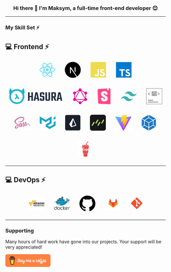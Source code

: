### <div align="center">Hi there 👋 I'm Maksym, a full-time front-end developer 😊</div>

---

### My Skill Set ⚡

## 💻 Frontend ⚡

<div align="left" style="display: flex; align-items: center; justify-content: center; gap: 10px; flex-wrap: wrap;">
	<a href="https://reactjs.org/" target="_blank"><img style="margin: 10px" src="icons/react-colored.svg" alt="React" height="50" /></a>
	<a href="https://nextjs.org/" target="_blank"><img style="margin: 10px" src="icons/nextjs-colored.svg" alt="React" height="50" /></a>
	<a href="https://www.javascript.com/" target="_blank"><img style="margin: 10px" src="icons/javascript-colored.svg" alt="JavaScript" height="50" /></a>  
	<a href="https://www.typescriptlang.org/" target="_blank"><img style="margin: 10px" src="icons/typescript-colored.svg" alt="TypeScript" height="50" /></a>
	<a href="https://hasura.io/" target="_blank"><img style="margin: 10px" src="icons/hasura.svg" alt="TypeScript" height="50" /></a>
	<a href="https://graphql.org/" target="_blank"><img style="margin: 10px" src="icons/graphql.svg" alt="TypeScript" height="50" /></a>
	<a href="https://storybook.js.org/" target="_blank"><img style="margin: 10px" src="icons/storybook.svg" alt="TypeScript" height="50" /></a>
	<a href="https://tailwindcss.com/" target="_blank"><img style="margin: 10px" src="icons/tailwindcss-colored.svg" alt="TypeScript" height="50" /></a>
	<a href="https://styled-components.com/" target="_blank"><img style="margin: 10px" src="icons/styled-components.svg" alt="TypeScript" height="50" /></a>
	<a href="https://sass-lang.com/" target="_blank"><img style="margin: 10px" src="icons/sass-colored.svg" alt="TypeScript" height="50" /></a>
	<a href="https://mui.com/" target="_blank"><img style="margin: 10px" src="icons/materialui-colored.svg" alt="TypeScript" height="50" /></a>
	<a href="https://www.prisma.io/" target="_blank"><img style="margin: 10px" src="icons/prisma-logo.svg" alt="TypeScript" height="50" /></a>
	<a href="https://orm.drizzle.team/" target="_blank"><img style="margin: 10px" src="icons/drizzle-orm.svg" alt="TypeScript" height="50" /></a>
	<a href="https://vitejs.dev/" target="_blank"><img style="margin: 10px" src="icons/vite-colored.svg" alt="TypeScript" height="50" /></a>
	<a href="https://webpack.js.org/" target="_blank"><img style="margin: 10px" src="icons/webpack-colored.svg" alt="TypeScript" height="50" /></a>
	<a href="https://gulpjs.com/" target="_blank"><img style="margin: 10px" src="icons/gulp-plain.svg" alt="TypeScript" height="50" /></a>
</div>

---

## 💻 DevOps ⚡

<div align="left" style="display: flex; align-items: center; justify-content: center; gap: 10px; flex-wrap: wrap;">
	<a href="https://aws.amazon.com/" target="_blank"><img style="margin: 10px;" src="icons/amazonwebservices-original-wordmark.svg" alt="AWS" height="50" /></a>
	<a href="https://www.docker.com/" target="_blank"><img style="margin: 10px;" src="icons/docker-original-wordmark.svg" alt="AWS" height="50" /></a>
	<a href="https://github.com/" target="_blank"><img style="margin: 10px; display:block" src="icons/github.svg" alt="Git" height="50" /></a>
	<a href="https://about.gitlab.com/" target="_blank"><img style="margin: 10px;" src="icons/gitlab.svg" alt="Git" height="50" /></a>
	<a href="https://git-scm.com/" target="_blank" rel="noreferrer"><img style="margin: 10px;" src="icons/git-colored.svg" width="36" height="36"  alt="Git"/></a>
</div>

---

### Supporting

Many hours of hard work have gone into our projects. Your support will be very appreciated!

<a href="https://www.buymeacoffee.com/lifinhime" target="_blank"><img src="icons/buymeacoffee-orange.svg" alt="Buy Me A Coffee" style="height: 40px !important;width: 140p !important;"></a>

